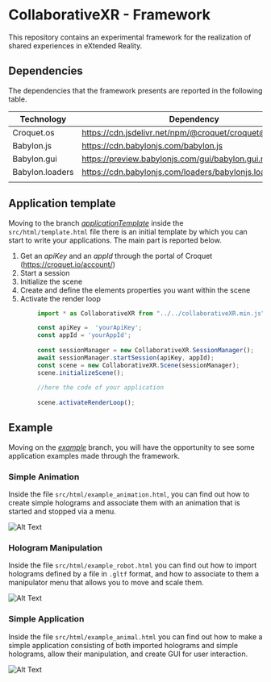 # CollaborativeXR - Framework

This repository contains an experimental framework for the realization of shared experiences in eXtended Reality.

## Dependencies

The dependencies that the framework presents are reported in the following table.

| Technology      | Dependency |
|-----------------|-|
| Croquet.os      | https://cdn.jsdelivr.net/npm/@croquet/croquet@1.0.5 |
| Babylon.js      | https://cdn.babylonjs.com/babylon.js                |
| Babylon.gui     | https://preview.babylonjs.com/gui/babylon.gui.min.js      |
| Babylon.loaders | https://cdn.babylonjs.com/loaders/babylonjs.loaders.min.js|
|                 |                                                           |

## Application template

Moving to the branch [_applicationTemplate_](https://github.com/AnnaVitali/framework-collaborativeXR/tree/applicationTemplate) inside the `src/html/template.html` file there is an initial template by which you can start to write your applications. The main part is reported below.

1. Get an _apiKey_ and an _appId_ through the portal of Croquet (https://croquet.io/account/)
2. Start a session
3. Initialize the scene
4. Create and define the elements properties you want within the scene
5. Activate the render loop

```javascript
        import * as CollaborativeXR from "../../collaborativeXR.min.js"

        const apiKey =  'yourApiKey';
        const appId = 'yourAppId';
        
        const sessionManager = new CollaborativeXR.SessionManager();
        await sessionManager.startSession(apiKey, appId);
        const scene = new CollaborativeXR.Scene(sessionManager);
        scene.initializeScene();
        
        //here the code of your application
        
        scene.activateRenderLoop();
```

## Example

Moving on the [_example_](https://github.com/AnnaVitali/framework-collaborativeXR/tree/example) branch, you will have the opportunity to see some application examples made through the framework.

### Simple Animation

Inside the file `src/html/example_animation.html`, you can find out how to create simple holograms and associate them with an animation that is started and stopped via a menu.

![Alt Text](gif/animation.gif)

### Hologram Manipulation

Inside the file `src/html/example_robot.html` you can find out how to import holograms defined by a file in `.gltf` format, and how to associate to them a manipulator menu that allows you to move and scale them.

![Alt Text](gif/robot.gif)

### Simple Application

Inside the file `src/html/example_animal.html` you can find out how to make a simple application consisting of both imported holograms and simple holograms, allow their manipulation, and create GUI for user interaction.

![Alt Text](gif/animal.gif)
